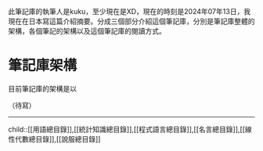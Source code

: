 此筆記庫的執筆人是kuku，至少現在是XD，現在的時刻是2024年07年13日，我現在在日本寫這篇介紹摘要。分成三個部分介紹這個筆記庫，分別是筆記庫整體的架構，各個筆記的架構以及這個筆記庫的閱讀方式。

# 筆記庫架構
目前筆記庫的架構是以

（待寫）
- - -
child::[[用語總目錄]],[[統計知識總目錄]],[[程式語言總目錄]],[[名言總目錄]],[[線性代數總目錄]],[[說服總目錄]]